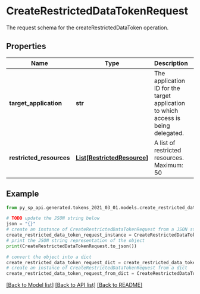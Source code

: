 # CreateRestrictedDataTokenRequest

The request schema for the createRestrictedDataToken operation.

## Properties

Name | Type | Description | Notes
------------ | ------------- | ------------- | -------------
**target_application** | **str** | The application ID for the target application to which access is being delegated. | [optional] 
**restricted_resources** | [**List[RestrictedResource]**](RestrictedResource.md) | A list of restricted resources. Maximum: 50 | 

## Example

```python
from py_sp_api.generated.tokens_2021_03_01.models.create_restricted_data_token_request import CreateRestrictedDataTokenRequest

# TODO update the JSON string below
json = "{}"
# create an instance of CreateRestrictedDataTokenRequest from a JSON string
create_restricted_data_token_request_instance = CreateRestrictedDataTokenRequest.from_json(json)
# print the JSON string representation of the object
print(CreateRestrictedDataTokenRequest.to_json())

# convert the object into a dict
create_restricted_data_token_request_dict = create_restricted_data_token_request_instance.to_dict()
# create an instance of CreateRestrictedDataTokenRequest from a dict
create_restricted_data_token_request_from_dict = CreateRestrictedDataTokenRequest.from_dict(create_restricted_data_token_request_dict)
```
[[Back to Model list]](../README.md#documentation-for-models) [[Back to API list]](../README.md#documentation-for-api-endpoints) [[Back to README]](../README.md)


